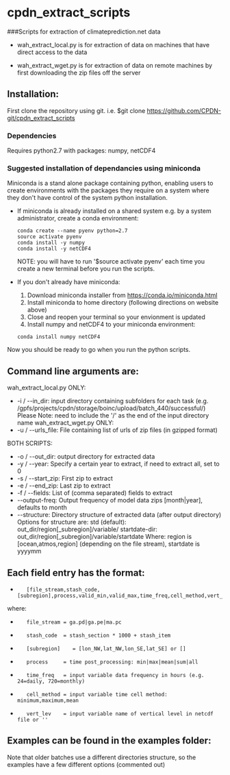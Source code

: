 # cpdn_extract_scripts
###Scripts for extraction of climateprediction.net data

- wah_extract_local.py is for extraction of data on machines that have direct access to the data

- wah_extract_wget.py is for extraction of data on remote machines by first downloading the zip files off the server

## Installation:

First clone the repository using git. i.e. $git clone https://github.com/CPDN-git/cpdn_extract_scripts

### Dependencies
Requires python2.7 with packages: numpy, netCDF4

### Suggested installation of dependancies using miniconda
Miniconda is a stand alone package containing python, enabling users to create environments with the packages they require on a system where they don't have control of the system python installation.

 - If miniconda is already installed on a shared system e.g. by a system administrator, create a conda environment: 
    ```
    conda create --name pyenv python=2.7
    source activate pyenv
    conda install -y numpy
    conda install -y netCDF4
    ```
    NOTE: you will have to run '$source activate pyenv' each time you create a new terminal before you run the scripts. 

 - If you don't already have miniconda:
   1. Download miniconda installer from https://conda.io/miniconda.html
   2. Install miniconda to home directory (following directions on website above)
   3. Close and reopen your terminal so your envionment is updated
   4. Install numpy and netCDF4 to your miniconda environment:
   ```
   conda install numpy netCDF4
   ```

Now you should be ready to go when you run the python scripts. 


## Command line arguments are:

wah_extract_local.py ONLY:
- -i / --in_dir: input directory containing subfolders for each task (e.g. /gpfs/projects/cpdn/storage/boinc/upload/batch_440/successful/)
Please Note: need to include the '/' as the end of the input directory name
wah_extract_wget.py ONLY:
- -u / --urls_file: File containing list of urls of zip files (in gzipped format)

BOTH SCRIPTS:
- -o / --out_dir: output directory for extracted data
- -y / --year: Specify a certain year to extract, if need to extract all, set to 0
- -s / --start_zip: First zip to extract
- -e / --end_zip: Last zip to extract
- -f / --fields: List of (comma separated) fields to extract
- --output-freq: Output frequency of model data zips [month|year], defaults to month
- --structure: Directory structure of extracted data (after output directory) Options for structure are: 
   std (default): out_dir/region[_subregion]/variable/
   startdate-dir: out_dir/region[_subregion]/variable/startdate
   Where: region is [ocean,atmos,region] (depending on the file stream), startdate is yyyymm

## Each field entry has the format:
-        [file_stream,stash_code,[subregion],process,valid_min,valid_max,time_freq,cell_method,vert_lev]'

where:
-        file_stream = ga.pd|ga.pe|ma.pc
-        stash_code  = stash_section * 1000 + stash_item
-        [subregion]    = [lon_NW,lat_NW,lon_SE,lat_SE] or []
-        process     = time post_processing: min|max|mean|sum|all
-        time_freq   = input variable data frequency in hours (e.g. 24=daily, 720=monthly)
-        cell_method = input variable time cell method: minimum,maximum,mean
-        vert_lev    = input variable name of vertical level in netcdf file or ''

## Examples can be found in the examples folder:
Note that older batches use a different directories structure, so the examples have a few different options (commented out)


